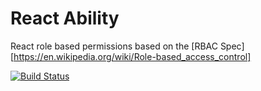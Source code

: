 React Ability
=========================

React role based permissions based on the [RBAC Spec][https://en.wikipedia.org/wiki/Role-based_access_control]

[![Build Status](https://travis-ci.org/jayshaffer/react-ability.svg?branch=master)](https://travis-ci.org/jayshaffer/react-ability)